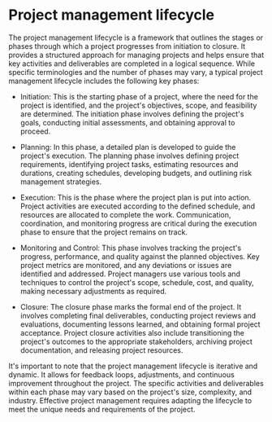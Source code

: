 # Project management lifecycle

The project management lifecycle is a framework that outlines the stages or phases through which a project progresses from initiation to closure. It provides a structured approach for managing projects and helps ensure that key activities and deliverables are completed in a logical sequence. While specific terminologies and the number of phases may vary, a typical project management lifecycle includes the following key phases:

* Initiation: This is the starting phase of a project, where the need for the project is identified, and the project's objectives, scope, and feasibility are determined. The initiation phase involves defining the project's goals, conducting initial assessments, and obtaining approval to proceed.

* Planning: In this phase, a detailed plan is developed to guide the project's execution. The planning phase involves defining project requirements, identifying project tasks, estimating resources and durations, creating schedules, developing budgets, and outlining risk management strategies.

* Execution: This is the phase where the project plan is put into action. Project activities are executed according to the defined schedule, and resources are allocated to complete the work. Communication, coordination, and monitoring progress are critical during the execution phase to ensure that the project remains on track.

* Monitoring and Control: This phase involves tracking the project's progress, performance, and quality against the planned objectives. Key project metrics are monitored, and any deviations or issues are identified and addressed. Project managers use various tools and techniques to control the project's scope, schedule, cost, and quality, making necessary adjustments as required.

* Closure: The closure phase marks the formal end of the project. It involves completing final deliverables, conducting project reviews and evaluations, documenting lessons learned, and obtaining formal project acceptance. Project closure activities also include transitioning the project's outcomes to the appropriate stakeholders, archiving project documentation, and releasing project resources.

It's important to note that the project management lifecycle is iterative and dynamic. It allows for feedback loops, adjustments, and continuous improvement throughout the project. The specific activities and deliverables within each phase may vary based on the project's size, complexity, and industry. Effective project management requires adapting the lifecycle to meet the unique needs and requirements of the project.